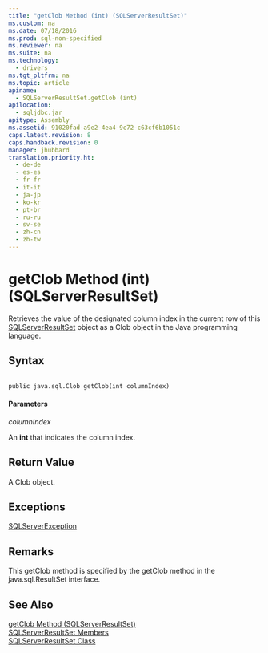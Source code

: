 ```yaml
---
title: "getClob Method (int) (SQLServerResultSet)"
ms.custom: na
ms.date: 07/18/2016
ms.prod: sql-non-specified
ms.reviewer: na
ms.suite: na
ms.technology: 
  - drivers
ms.tgt_pltfrm: na
ms.topic: article
apiname: 
  - SQLServerResultSet.getClob (int)
apilocation: 
  - sqljdbc.jar
apitype: Assembly
ms.assetid: 91020fad-a9e2-4ea4-9c72-c63cf6b1051c
caps.latest.revision: 8
caps.handback.revision: 0
manager: jhubbard
translation.priority.ht: 
  - de-de
  - es-es
  - fr-fr
  - it-it
  - ja-jp
  - ko-kr
  - pt-br
  - ru-ru
  - sv-se
  - zh-cn
  - zh-tw
---
```

# getClob Method (int) (SQLServerResultSet)
  Retrieves the value of the designated column index in the current row of this [SQLServerResultSet](../content/SQLServerResultSet-Class.md) object as a Clob object in the Java programming language.  
  
## Syntax  
  
```  
  
public java.sql.Clob getClob(int columnIndex)  
```  
  
#### Parameters  
 *columnIndex*  
  
 An **int** that indicates the column index.  
  
## Return Value  
 A Clob object.  
  
## Exceptions  
 [SQLServerException](../content/SQLServerException-Class.md)  
  
## Remarks  
 This getClob method is specified by the getClob method in the java.sql.ResultSet interface.  
  
## See Also  
 [getClob Method &#40;SQLServerResultSet&#41;](../content/getClob-Method--SQLServerResultSet-.md)   
 [SQLServerResultSet Members](../content/SQLServerResultSet-Members.md)   
 [SQLServerResultSet Class](../content/SQLServerResultSet-Class.md)  
  
  